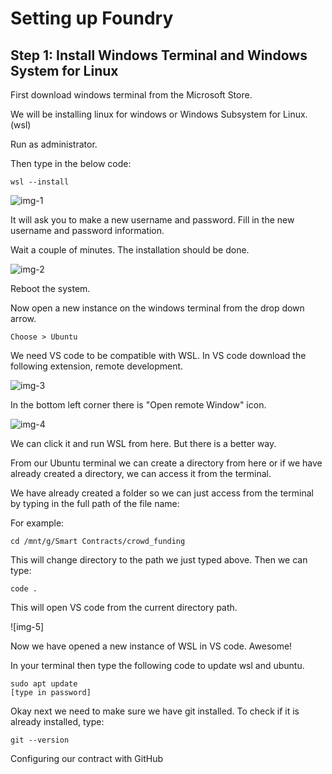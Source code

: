 # Setting up Foundry

## Step 1: Install Windows Terminal and Windows System for Linux

First download windows terminal from the Microsoft Store. 


We will be installing linux for windows or Windows Subsystem for Linux. (wsl)

Run as administrator.

Then type in the below code:

```
wsl --install
```

![img-1]()


It will ask you to make a new username and password.
Fill in the new username and password information. 

Wait a couple of minutes. The installation should be done. 

![img-2]()


Reboot the system.


Now open a new instance on the windows terminal from the drop down arrow. 

```
Choose > Ubuntu
```

We need VS code to be compatible with WSL.
In VS code download the following extension, 
remote development. 

![img-3]()

In the bottom left corner there is "Open remote Window" icon. 


![img-4]()


We can click it and run WSL from here. But there is a better way. 


From our Ubuntu terminal we can create a directory from here or if we have already created a directory, we can access it from the terminal. 

We have already created a folder so we can just access from the terminal by typing in the full path of the file name:

For example:
```
cd /mnt/g/Smart Contracts/crowd_funding
```

This will change directory to the path we just typed above. Then we can type:

```
code .
```

This will open VS code from the current directory path. 

![img-5]


Now we have opened a new instance of WSL in VS code. Awesome!


In your terminal then type the following code to update wsl and ubuntu.

```
sudo apt update
[type in password]
```


Okay next we need to make sure we have git installed.
To check if it is already installed, type:

```
git --version
```

Configuring our contract with GitHub
